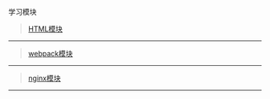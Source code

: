 学习模块



>[HTML模块](https://linyouxun.github.io/html/)

****



>[webpack模块](https://linyouxun.github.io/webpack/)

****


>[nginx模块](https://linyouxun.github.io/nginx/)

****
